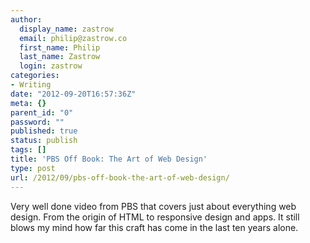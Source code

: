 ```yaml
---
author:
  display_name: zastrow
  email: philip@zastrow.co
  first_name: Philip
  last_name: Zastrow
  login: zastrow
categories:
- Writing
date: "2012-09-20T16:57:36Z"
meta: {}
parent_id: "0"
password: ""
published: true
status: publish
tags: []
title: 'PBS Off Book: The Art of Web Design'
type: post
url: /2012/09/pbs-off-book-the-art-of-web-design/
---
```

<p>Very well done video from PBS that covers just about everything web design. From the origin of HTML to responsive design and apps. It still blows my mind how far this craft has come in the last ten years alone.</p>
